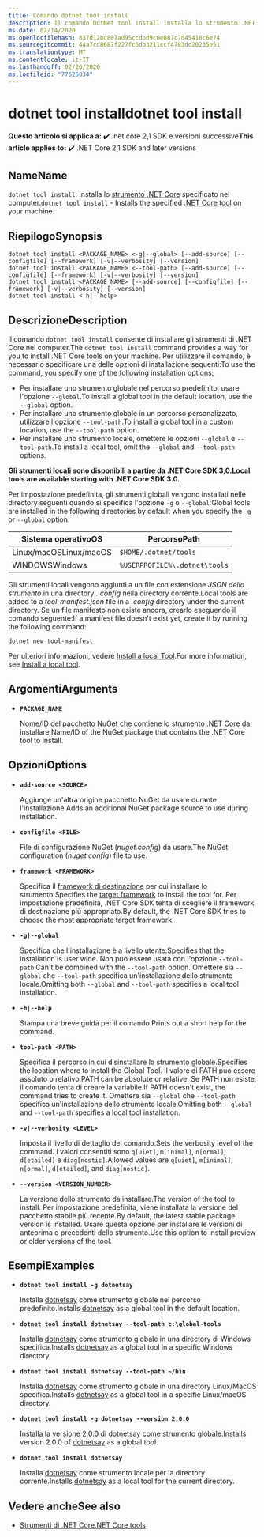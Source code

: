 ```yaml
---
title: Comando dotnet tool install
description: Il comando DotNet tool install installa lo strumento .NET Core specificato nel computer.
ms.date: 02/14/2020
ms.openlocfilehash: 837d12bc807ad95ccdbd9c0e087c7d45418c6e74
ms.sourcegitcommit: 44a7cd8687f227fc6db3211ccf4783dc20235e51
ms.translationtype: MT
ms.contentlocale: it-IT
ms.lasthandoff: 02/26/2020
ms.locfileid: "77626034"
---
```

# <a name="dotnet-tool-install"></a><span data-ttu-id="bf5c8-103">dotnet tool install</span><span class="sxs-lookup"><span data-stu-id="bf5c8-103">dotnet tool install</span></span>

<span data-ttu-id="bf5c8-104">**Questo articolo si applica a:** ✔️ .net core 2,1 SDK e versioni successive</span><span class="sxs-lookup"><span data-stu-id="bf5c8-104">**This article applies to:** ✔️ .NET Core 2.1 SDK and later versions</span></span>

## <a name="name"></a><span data-ttu-id="bf5c8-105">Name</span><span class="sxs-lookup"><span data-stu-id="bf5c8-105">Name</span></span>

<span data-ttu-id="bf5c8-106">`dotnet tool install`: installa lo [strumento .NET Core](global-tools.md) specificato nel computer.</span><span class="sxs-lookup"><span data-stu-id="bf5c8-106">`dotnet tool install` - Installs the specified [.NET Core tool](global-tools.md) on your machine.</span></span>

## <a name="synopsis"></a><span data-ttu-id="bf5c8-107">Riepilogo</span><span class="sxs-lookup"><span data-stu-id="bf5c8-107">Synopsis</span></span>

```dotnetcli
dotnet tool install <PACKAGE_NAME> <-g|--global> [--add-source] [--configfile] [--framework] [-v|--verbosity] [--version]
dotnet tool install <PACKAGE_NAME> <--tool-path> [--add-source] [--configfile] [--framework] [-v|--verbosity] [--version]
dotnet tool install <PACKAGE_NAME> [--add-source] [--configfile] [--framework] [-v|--verbosity] [--version]
dotnet tool install <-h|--help>
```

## <a name="description"></a><span data-ttu-id="bf5c8-108">Descrizione</span><span class="sxs-lookup"><span data-stu-id="bf5c8-108">Description</span></span>

<span data-ttu-id="bf5c8-109">Il comando `dotnet tool install` consente di installare gli strumenti di .NET Core nel computer.</span><span class="sxs-lookup"><span data-stu-id="bf5c8-109">The `dotnet tool install` command provides a way for you to install .NET Core tools on your machine.</span></span> <span data-ttu-id="bf5c8-110">Per utilizzare il comando, è necessario specificare una delle opzioni di installazione seguenti:</span><span class="sxs-lookup"><span data-stu-id="bf5c8-110">To use the command, you specify one of the following installation options:</span></span>

* <span data-ttu-id="bf5c8-111">Per installare uno strumento globale nel percorso predefinito, usare l'opzione `--global`.</span><span class="sxs-lookup"><span data-stu-id="bf5c8-111">To install a global tool in the default location, use the `--global` option.</span></span>
* <span data-ttu-id="bf5c8-112">Per installare uno strumento globale in un percorso personalizzato, utilizzare l'opzione `--tool-path`.</span><span class="sxs-lookup"><span data-stu-id="bf5c8-112">To install a global tool in a custom location,  use the `--tool-path` option.</span></span>
* <span data-ttu-id="bf5c8-113">Per installare uno strumento locale, omettere le opzioni `--global` e `--tool-path`.</span><span class="sxs-lookup"><span data-stu-id="bf5c8-113">To install a local tool, omit the `--global` and `--tool-path` options.</span></span>

<span data-ttu-id="bf5c8-114">**Gli strumenti locali sono disponibili a partire da .NET Core SDK 3,0.**</span><span class="sxs-lookup"><span data-stu-id="bf5c8-114">**Local tools are available starting with .NET Core SDK 3.0.**</span></span>

<span data-ttu-id="bf5c8-115">Per impostazione predefinita, gli strumenti globali vengono installati nelle directory seguenti quando si specifica l'opzione `-g` o `--global`:</span><span class="sxs-lookup"><span data-stu-id="bf5c8-115">Global tools are installed in the following directories by default when you specify the `-g` or `--global` option:</span></span>

| <span data-ttu-id="bf5c8-116">Sistema operativo</span><span class="sxs-lookup"><span data-stu-id="bf5c8-116">OS</span></span>          | <span data-ttu-id="bf5c8-117">Percorso</span><span class="sxs-lookup"><span data-stu-id="bf5c8-117">Path</span></span>                          |
|-------------|-------------------------------|
| <span data-ttu-id="bf5c8-118">Linux/macOS</span><span class="sxs-lookup"><span data-stu-id="bf5c8-118">Linux/macOS</span></span> | `$HOME/.dotnet/tools`         |
| <span data-ttu-id="bf5c8-119">WINDOWS</span><span class="sxs-lookup"><span data-stu-id="bf5c8-119">Windows</span></span>     | `%USERPROFILE%\.dotnet\tools` |

<span data-ttu-id="bf5c8-120">Gli strumenti locali vengono aggiunti a un file con estensione *JSON dello strumento* in una directory *. config* nella directory corrente.</span><span class="sxs-lookup"><span data-stu-id="bf5c8-120">Local tools are added to a *tool-manifest.json* file in a *.config* directory under the current directory.</span></span> <span data-ttu-id="bf5c8-121">Se un file manifesto non esiste ancora, crearlo eseguendo il comando seguente:</span><span class="sxs-lookup"><span data-stu-id="bf5c8-121">If a manifest file doesn't exist yet, create it by running the following command:</span></span>

```dotnetcli
dotnet new tool-manifest
```

<span data-ttu-id="bf5c8-122">Per ulteriori informazioni, vedere [Install a local Tool](global-tools.md#install-a-local-tool).</span><span class="sxs-lookup"><span data-stu-id="bf5c8-122">For more information, see [Install a local tool](global-tools.md#install-a-local-tool).</span></span>

## <a name="arguments"></a><span data-ttu-id="bf5c8-123">Argomenti</span><span class="sxs-lookup"><span data-stu-id="bf5c8-123">Arguments</span></span>

- **`PACKAGE_NAME`**

  <span data-ttu-id="bf5c8-124">Nome/ID del pacchetto NuGet che contiene lo strumento .NET Core da installare.</span><span class="sxs-lookup"><span data-stu-id="bf5c8-124">Name/ID of the NuGet package that contains the .NET Core tool to install.</span></span>

## <a name="options"></a><span data-ttu-id="bf5c8-125">Opzioni</span><span class="sxs-lookup"><span data-stu-id="bf5c8-125">Options</span></span>

- **`add-source <SOURCE>`**

  <span data-ttu-id="bf5c8-126">Aggiunge un'altra origine pacchetto NuGet da usare durante l'installazione.</span><span class="sxs-lookup"><span data-stu-id="bf5c8-126">Adds an additional NuGet package source to use during installation.</span></span>

- **`configfile <FILE>`**

  <span data-ttu-id="bf5c8-127">File di configurazione NuGet (*nuget.config*) da usare.</span><span class="sxs-lookup"><span data-stu-id="bf5c8-127">The NuGet configuration (*nuget.config*) file to use.</span></span>

- **`framework <FRAMEWORK>`**

  <span data-ttu-id="bf5c8-128">Specifica il [framework di destinazione](../../standard/frameworks.md) per cui installare lo strumento.</span><span class="sxs-lookup"><span data-stu-id="bf5c8-128">Specifies the [target framework](../../standard/frameworks.md) to install the tool for.</span></span> <span data-ttu-id="bf5c8-129">Per impostazione predefinita, .NET Core SDK tenta di scegliere il framework di destinazione più appropriato.</span><span class="sxs-lookup"><span data-stu-id="bf5c8-129">By default, the .NET Core SDK tries to choose the most appropriate target framework.</span></span>

- **`-g|--global`**

  <span data-ttu-id="bf5c8-130">Specifica che l'installazione è a livello utente.</span><span class="sxs-lookup"><span data-stu-id="bf5c8-130">Specifies that the installation is user wide.</span></span> <span data-ttu-id="bf5c8-131">Non può essere usata con l'opzione `--tool-path`.</span><span class="sxs-lookup"><span data-stu-id="bf5c8-131">Can't be combined with the `--tool-path` option.</span></span> <span data-ttu-id="bf5c8-132">Omettere sia `--global` che `--tool-path` specifica un'installazione dello strumento locale.</span><span class="sxs-lookup"><span data-stu-id="bf5c8-132">Omitting both `--global` and `--tool-path` specifies a local tool installation.</span></span> 

- **`-h|--help`**

  <span data-ttu-id="bf5c8-133">Stampa una breve guida per il comando.</span><span class="sxs-lookup"><span data-stu-id="bf5c8-133">Prints out a short help for the command.</span></span>

- **`tool-path <PATH>`**

  <span data-ttu-id="bf5c8-134">Specifica il percorso in cui disinstallare lo strumento globale.</span><span class="sxs-lookup"><span data-stu-id="bf5c8-134">Specifies the location where to install the Global Tool.</span></span> <span data-ttu-id="bf5c8-135">Il valore di PATH può essere assoluto o relativo.</span><span class="sxs-lookup"><span data-stu-id="bf5c8-135">PATH can be absolute or relative.</span></span> <span data-ttu-id="bf5c8-136">Se PATH non esiste, il comando tenta di creare la variabile.</span><span class="sxs-lookup"><span data-stu-id="bf5c8-136">If PATH doesn't exist, the command tries to create it.</span></span> <span data-ttu-id="bf5c8-137">Omettere sia `--global` che `--tool-path` specifica un'installazione dello strumento locale.</span><span class="sxs-lookup"><span data-stu-id="bf5c8-137">Omitting both `--global` and `--tool-path` specifies a local tool installation.</span></span> 

- **`-v|--verbosity <LEVEL>`**

  <span data-ttu-id="bf5c8-138">Imposta il livello di dettaglio del comando.</span><span class="sxs-lookup"><span data-stu-id="bf5c8-138">Sets the verbosity level of the command.</span></span> <span data-ttu-id="bf5c8-139">I valori consentiti sono `q[uiet]`, `m[inimal]`, `n[ormal]`, `d[etailed]` e `diag[nostic]`.</span><span class="sxs-lookup"><span data-stu-id="bf5c8-139">Allowed values are `q[uiet]`, `m[inimal]`, `n[ormal]`, `d[etailed]`, and `diag[nostic]`.</span></span>

- **`--version <VERSION_NUMBER>`**

  <span data-ttu-id="bf5c8-140">La versione dello strumento da installare.</span><span class="sxs-lookup"><span data-stu-id="bf5c8-140">The version of the tool to install.</span></span> <span data-ttu-id="bf5c8-141">Per impostazione predefinita, viene installata la versione del pacchetto stabile più recente.</span><span class="sxs-lookup"><span data-stu-id="bf5c8-141">By default, the latest stable package version is installed.</span></span> <span data-ttu-id="bf5c8-142">Usare questa opzione per installare le versioni di anteprima o precedenti dello strumento.</span><span class="sxs-lookup"><span data-stu-id="bf5c8-142">Use this option to install preview or older versions of the tool.</span></span>

## <a name="examples"></a><span data-ttu-id="bf5c8-143">Esempi</span><span class="sxs-lookup"><span data-stu-id="bf5c8-143">Examples</span></span>

- **`dotnet tool install -g dotnetsay`**

  <span data-ttu-id="bf5c8-144">Installa [dotnetsay](https://www.nuget.org/packages/dotnetsay/) come strumento globale nel percorso predefinito.</span><span class="sxs-lookup"><span data-stu-id="bf5c8-144">Installs [dotnetsay](https://www.nuget.org/packages/dotnetsay/) as a global tool in the default location.</span></span>

- **`dotnet tool install dotnetsay --tool-path c:\global-tools`**

  <span data-ttu-id="bf5c8-145">Installa [dotnetsay](https://www.nuget.org/packages/dotnetsay/) come strumento globale in una directory di Windows specifica.</span><span class="sxs-lookup"><span data-stu-id="bf5c8-145">Installs [dotnetsay](https://www.nuget.org/packages/dotnetsay/) as a global tool in a specific Windows directory.</span></span>

- **`dotnet tool install dotnetsay --tool-path ~/bin`**

  <span data-ttu-id="bf5c8-146">Installa [dotnetsay](https://www.nuget.org/packages/dotnetsay/) come strumento globale in una directory Linux/MacOS specifica.</span><span class="sxs-lookup"><span data-stu-id="bf5c8-146">Installs [dotnetsay](https://www.nuget.org/packages/dotnetsay/) as a global tool in a specific Linux/macOS directory.</span></span>

- **`dotnet tool install -g dotnetsay --version 2.0.0`**

  <span data-ttu-id="bf5c8-147">Installa la versione 2.0.0 di [dotnetsay](https://www.nuget.org/packages/dotnetsay/) come strumento globale.</span><span class="sxs-lookup"><span data-stu-id="bf5c8-147">Installs version 2.0.0 of [dotnetsay](https://www.nuget.org/packages/dotnetsay/) as a global tool.</span></span>

- **`dotnet tool install dotnetsay`**

  <span data-ttu-id="bf5c8-148">Installa [dotnetsay](https://www.nuget.org/packages/dotnetsay/) come strumento locale per la directory corrente.</span><span class="sxs-lookup"><span data-stu-id="bf5c8-148">Installs [dotnetsay](https://www.nuget.org/packages/dotnetsay/) as a local tool for the current directory.</span></span>

## <a name="see-also"></a><span data-ttu-id="bf5c8-149">Vedere anche</span><span class="sxs-lookup"><span data-stu-id="bf5c8-149">See also</span></span>

- [<span data-ttu-id="bf5c8-150">Strumenti di .NET Core</span><span class="sxs-lookup"><span data-stu-id="bf5c8-150">.NET Core tools</span></span>](global-tools.md)
